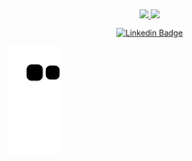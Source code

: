 <div align="center">
    <a href="https://github.com/mdivs">
    <img height="180em" src="https://github-readme-stats.vercel.app/api?username=mdivs&show_icons=true&theme=midnight-purple&include_all_commits=true&count_private=true"/>
    <img height="180em" src="https://github-readme-stats.vercel.app/api/top-langs/?username=mdivs&layout=compact&langs_count=10&theme=midnight-purple"/>
</div>

<p align="center">
    <a href="https://www.linkedin.com/in/mdivs/" target="blank">
    <img alt="Linkedin Badge" src="https://img.shields.io/badge/-Maicon%20Santos-563D7C?style=flat-square&logo=Linkedin&logoColor=white&link=https://www.linkedin.com/in/mdivs/"/>
    </a>
</p>

<!--
**MDIVS/MDIVS** is a ✨ _special_ ✨ repository because its `README.md` (this file) appears on your GitHub profile.

Here are some ideas to get you started:

- 🔭 I’m currently working on ...
- 🌱 I’m currently learning ...
- 👯 I’m looking to collaborate on ...
- 🤔 I’m looking for help with ...
- 💬 Ask me about ...
- 📫 How to reach me: ...
- 😄 Pronouns: ...
- ⚡ Fun fact: ...
-->

![Snake animation](https://github.com/MDIVS/MDIVS/blob/output/github-contribution-grid-snake.svg)
